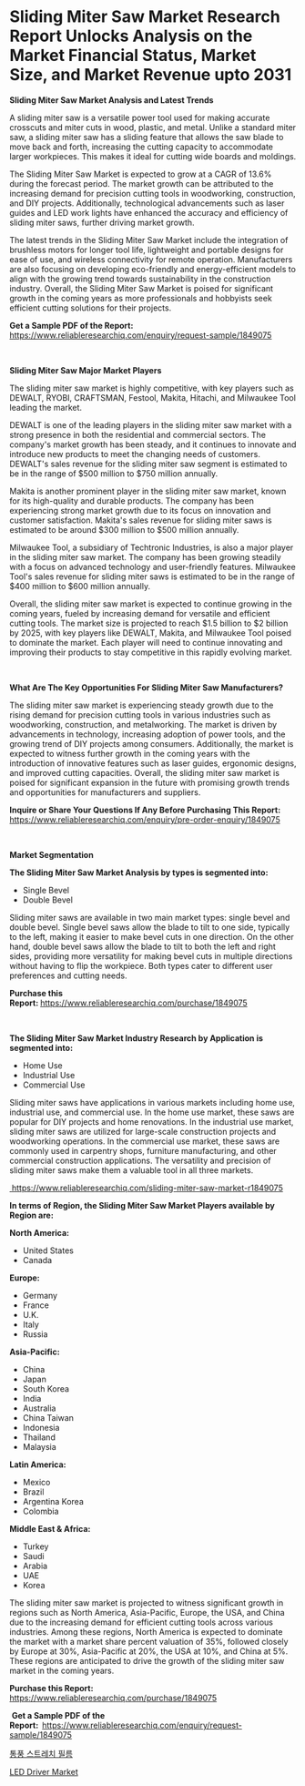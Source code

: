 <p><h1>Sliding Miter Saw Market Research Report Unlocks Analysis on the Market Financial Status, Market Size, and Market Revenue upto 2031</h1></p><p><strong>Sliding Miter Saw Market Analysis and Latest Trends</strong></p>
<p><p>A sliding miter saw is a versatile power tool used for making accurate crosscuts and miter cuts in wood, plastic, and metal. Unlike a standard miter saw, a sliding miter saw has a sliding feature that allows the saw blade to move back and forth, increasing the cutting capacity to accommodate larger workpieces. This makes it ideal for cutting wide boards and moldings.</p><p>The Sliding Miter Saw Market is expected to grow at a CAGR of 13.6% during the forecast period. The market growth can be attributed to the increasing demand for precision cutting tools in woodworking, construction, and DIY projects. Additionally, technological advancements such as laser guides and LED work lights have enhanced the accuracy and efficiency of sliding miter saws, further driving market growth.</p><p>The latest trends in the Sliding Miter Saw Market include the integration of brushless motors for longer tool life, lightweight and portable designs for ease of use, and wireless connectivity for remote operation. Manufacturers are also focusing on developing eco-friendly and energy-efficient models to align with the growing trend towards sustainability in the construction industry. Overall, the Sliding Miter Saw Market is poised for significant growth in the coming years as more professionals and hobbyists seek efficient cutting solutions for their projects.</p></p>
<p><strong>Get a Sample PDF of the Report:&nbsp;</strong> <a href="https://www.reliableresearchiq.com/enquiry/request-sample/1849075">https://www.reliableresearchiq.com/enquiry/request-sample/1849075</a></p>
<p>&nbsp;</p>
<p><strong>Sliding Miter Saw Major Market Players</strong></p>
<p><p>The sliding miter saw market is highly competitive, with key players such as DEWALT, RYOBI, CRAFTSMAN, Festool, Makita, Hitachi, and Milwaukee Tool leading the market. </p><p>DEWALT is one of the leading players in the sliding miter saw market with a strong presence in both the residential and commercial sectors. The company's market growth has been steady, and it continues to innovate and introduce new products to meet the changing needs of customers. DEWALT's sales revenue for the sliding miter saw segment is estimated to be in the range of $500 million to $750 million annually.</p><p>Makita is another prominent player in the sliding miter saw market, known for its high-quality and durable products. The company has been experiencing strong market growth due to its focus on innovation and customer satisfaction. Makita's sales revenue for sliding miter saws is estimated to be around $300 million to $500 million annually.</p><p>Milwaukee Tool, a subsidiary of Techtronic Industries, is also a major player in the sliding miter saw market. The company has been growing steadily with a focus on advanced technology and user-friendly features. Milwaukee Tool's sales revenue for sliding miter saws is estimated to be in the range of $400 million to $600 million annually.</p><p>Overall, the sliding miter saw market is expected to continue growing in the coming years, fueled by increasing demand for versatile and efficient cutting tools. The market size is projected to reach $1.5 billion to $2 billion by 2025, with key players like DEWALT, Makita, and Milwaukee Tool poised to dominate the market. Each player will need to continue innovating and improving their products to stay competitive in this rapidly evolving market.</p></p>
<p>&nbsp;</p>
<p><strong>What Are The Key Opportunities For Sliding Miter Saw Manufacturers?</strong></p>
<p><p>The sliding miter saw market is experiencing steady growth due to the rising demand for precision cutting tools in various industries such as woodworking, construction, and metalworking. The market is driven by advancements in technology, increasing adoption of power tools, and the growing trend of DIY projects among consumers. Additionally, the market is expected to witness further growth in the coming years with the introduction of innovative features such as laser guides, ergonomic designs, and improved cutting capacities. Overall, the sliding miter saw market is poised for significant expansion in the future with promising growth trends and opportunities for manufacturers and suppliers.</p></p>
<p><strong>Inquire or Share Your Questions If Any Before Purchasing This Report:</strong> <a href="https://www.reliableresearchiq.com/enquiry/pre-order-enquiry/1849075">https://www.reliableresearchiq.com/enquiry/pre-order-enquiry/1849075</a></p>
<p>&nbsp;</p>
<p><strong>Market Segmentation</strong></p>
<p><strong>The Sliding Miter Saw Market Analysis by types is segmented into:</strong></p>
<p><ul><li>Single Bevel</li><li>Double Bevel</li></ul></p>
<p><p>Sliding miter saws are available in two main market types: single bevel and double bevel. Single bevel saws allow the blade to tilt to one side, typically to the left, making it easier to make bevel cuts in one direction. On the other hand, double bevel saws allow the blade to tilt to both the left and right sides, providing more versatility for making bevel cuts in multiple directions without having to flip the workpiece. Both types cater to different user preferences and cutting needs.</p></p>
<p><strong>Purchase this Report:&nbsp;</strong><a href="https://www.reliableresearchiq.com/purchase/1849075">https://www.reliableresearchiq.com/purchase/1849075</a></p>
<p>&nbsp;</p>
<p><strong>The Sliding Miter Saw Market Industry Research by Application is segmented into:</strong></p>
<p><ul><li>Home Use</li><li>Industrial Use</li><li>Commercial Use</li></ul></p>
<p><p>Sliding miter saws have applications in various markets including home use, industrial use, and commercial use. In the home use market, these saws are popular for DIY projects and home renovations. In the industrial use market, sliding miter saws are utilized for large-scale construction projects and woodworking operations. In the commercial use market, these saws are commonly used in carpentry shops, furniture manufacturing, and other commercial construction applications. The versatility and precision of sliding miter saws make them a valuable tool in all three markets.</p></p>
<p><a href="https://www.reliableresearchiq.com/sliding-miter-saw-market-r1849075">&nbsp;https://www.reliableresearchiq.com/sliding-miter-saw-market-r1849075</a></p>
<p><strong>In terms of Region, the Sliding Miter Saw Market Players available by Region are:</strong></p>
<p>
    <p> <strong> North America: </strong>
        <ul>
            <li>United States</li>
            <li>Canada</li>
        </ul>
        </p> 
    <p> <strong> Europe: </strong>
        <ul>
            <li>Germany</li>
            <li>France</li>
            <li>U.K.</li>
            <li>Italy</li>
            <li>Russia</li>
        </ul>
        </p> 
    <p> <strong> Asia-Pacific: </strong>
        <ul>
            <li>China</li>
            <li>Japan</li>
            <li>South Korea</li>
            <li>India</li>
            <li>Australia</li>
            <li>China Taiwan</li>
            <li>Indonesia</li>
            <li>Thailand</li>
            <li>Malaysia</li>
        </ul>
        </p> 
    <p> <strong> Latin America: </strong>
        <ul>
            <li>Mexico</li>
            <li>Brazil</li>
            <li>Argentina Korea</li>
            <li>Colombia</li>
        </ul>
        </p> 
    <p> <strong> Middle East & Africa: </strong>
        <ul>
            <li>Turkey</li>
            <li>Saudi</li>
            <li>Arabia</li>
            <li>UAE</li>
            <li>Korea</li>
        </ul>
    </p>
    </p>
<p><p>The sliding miter saw market is projected to witness significant growth in regions such as North America, Asia-Pacific, Europe, the USA, and China due to the increasing demand for efficient cutting tools across various industries. Among these regions, North America is expected to dominate the market with a market share percent valuation of 35%, followed closely by Europe at 30%, Asia-Pacific at 20%, the USA at 10%, and China at 5%. These regions are anticipated to drive the growth of the sliding miter saw market in the coming years.</p></p>
<p><strong>Purchase this Report: </strong><a href="https://www.reliableresearchiq.com/purchase/1849075">https://www.reliableresearchiq.com/purchase/1849075</a></p>
<p>&nbsp;<strong>Get a Sample PDF of the Report:&nbsp;&nbsp;</strong><a href="https://www.reliableresearchiq.com/enquiry/request-sample/1849075">https://www.reliableresearchiq.com/enquiry/request-sample/1849075</a></p>
<p><strong></strong></p>
<p><p><a href="https://github.com/vss5505pa7z1p/Market-Research-Report-List-3/blob/main/542510947829.md">통풍 스트레치 필름</a></p><p><a href="https://issuu.com/reportprime-2/docs/led-driver-market-size-2030.pptx">LED Driver Market</a></p></p>